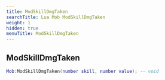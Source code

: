```yaml
---
title: ModSkillDmgTaken
searchTitle: Lua Mob ModSkillDmgTaken
weight: 1
hidden: true
menuTitle: ModSkillDmgTaken
---
```

## ModSkillDmgTaken
```lua
Mob:ModSkillDmgTaken(number skill, number value); -- void
```